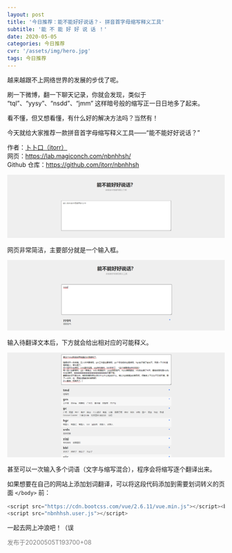 ```yaml
---
layout: post
title: '今日推荐：能不能好好说话？- 拼音首字母缩写释义工具'
subtitle: '能 不 能 好 好 说 话 ！'
date: 2020-05-05
categories: 今日推荐
cvr: '/assets/img/hero.jpg'
tags: 今日推荐
---
```


越来越跟不上网络世界的发展的步伐了呢。

刷一下微博，翻一下聊天记录，你就会发现，类似于 “tql”、“yysy”、“nsdd”、“jmm” 这样暗号般的缩写正一日日地多了起来。

看不懂，但又想看懂，有什么好的解决方法吗？当然有！

今天就给大家推荐一款拼音首字母缩写释义工具——“能不能好好说话？”

作者：<a href='https://github.com/itorr'>卜卜口（itorr）</a><br>
网页：<a href='https://lab.magiconch.com/nbnhhsh/'>https://lab.magiconch.com/nbnhhsh/</a><br>
Github 仓库：<a href='https://github.com/itorr/nbnhhsh'>https://github.com/itorr/nbnhhsh</a>

<img src= '/assets/img/nbnhhsh/main.png'>

网页非常简洁，主要部分就是一个输入框。

<img src= '/assets/img/nbnhhsh/yygq.png'>

输入待翻译文本后，下方就会给出相对应的可能释义。

<img src ='/assets/img/nbnhhsh/ep.png'>

甚至可以一次输入多个词语（文字与缩写混合），程序会将缩写逐个翻译出来。

如果想要在自己的网站上添加划词翻译，可以将这段代码添加到需要划词转义的页面 `</body>` 前：
```javascript
<script src="https://cdn.bootcss.com/vue/2.6.11/vue.min.js"></script><br>
<script src="nbnhhsh.user.js"></script>
```

一起去网上冲浪吧！（误

<font color ='#808080'>发布于20200505T193700+08</font>
